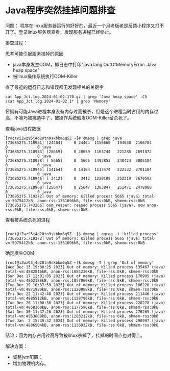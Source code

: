 # Java程序突然挂掉问题排查

问题：
程序在linxu服务器运行的好好的，最近一个月老板老是反馈小程序又打不开了。登录linux服务器查看，发现服务进程已经终止。

排查过程：

思考可能引起服务挂掉的原因

- java本身发生OOM，即日志中打印"java.lang.OutOfMemoryError: Java heap space"
- 被linux操作系统执行OOM-Killer

查了最近的运行日志和错误都无发现相关的关键字
```
cat App_Jct.log.2024-01-02.170.gz | grep 'Java heap space' -C5
zcat App_Jct.log.2024-01-02.1* | grep 'Memory'
```

怀疑有可能Java进程本身没有内存过高被杀，但是这个进程当时占用的内存过高，不凑巧被挑选中了，被操作系统触发OOM-Killer给杀死了。

查看java进程数据
```
[root@iZwz95j4d20tn9skbbm6q5Z ~]# dmesg | grep java
[73685275.718931] [24404]     0 24404  1156660   194650  2166784        0             0 java
[73685275.718933] [28659]     0 28659  1163744   221285  2691072        0             0 java
[73685275.718938] [ 5665]     0  5665  1493853   340424  3805184        0             0 java
[73685275.718945] [14164]     0 14164  1117474   222332  2781184        0             0 java
[73685275.718946] [ 3412]     0  3412  1220109   252319  2670592        0             0 java
[73685275.718960] [25647]     0 25647  1383847   251471  2478080        0             0 java
[73685275.719272] Out of memory: Killed process 5665 (java) total-vm:5975412kB, anon-rss:1361696kB, file-rss:0kB, shmem-rss:0kB
[73685275.743266] oom_reaper: reaped process 5665 (java), now anon-rss:0kB, file-rss:0kB, shmem-rss:0kB
```

查看被系统杀死的进程
```

[root@iZwz95j4d20tn9skbbm6q5Z ~]$ dmesg | egrep -i 'killed process'
[73685275.719272] Out of memory: Killed process 5665 (java) total-vm:5975412kB, anon-rss:1361696kB, file-rss:0kB, shmem-rss:0kB
```

确定发生OOM

```
[root@iZwz95j4d20tn9skbbm6q5Z ~]$ dmesg -T | grep 'Out of memory'
[Wed Dec 13 15:00:25 2023] Out of memory: Killed process 135467 (java) total-vm:4882816kB, anon-rss:1084236kB, file-rss:0kB, shmem-rss:0kB
[Sun Dec 17 12:01:05 2023] Out of memory: Killed process 170995 (java) total-vm:4862188kB, anon-rss:1057060kB, file-rss:0kB, shmem-rss:0kB
[Tue Dec 19 10:37:59 2023] Out of memory: Killed process 186220 (java) total-vm:4871980kB, anon-rss:1120988kB, file-rss:0kB, shmem-rss:0kB
[Fri Dec 22 11:42:48 2023] Out of memory: Killed process 211446 (java) total-vm:4885512kB, anon-rss:1128796kB, file-rss:0kB, shmem-rss:0kB
[Tue Dec 26 11:00:36 2023] Out of memory: Killed process 228278 (java) total-vm:4868360kB, anon-rss:1177596kB, file-rss:0kB, shmem-rss:0kB
[Sat Dec 30 11:37:26 2023] Out of memory: Killed process 276269 (java) total-vm:4953688kB, anon-rss:1203212kB, file-rss:0kB, shmem-rss:0kB
[Tue Jan  2 15:39:32 2024] Out of memory: Killed process 290997 (java) total-vm:4886504kB, anon-rss:1136932kB, file-rss:0kB, shmem-rss:0kB
```

结论：因为内存占用过高导致被linux杀掉了，挂掉的时间点也对得上。

解决方案：
- 调整jvm配置；
- 增加物理机内存。